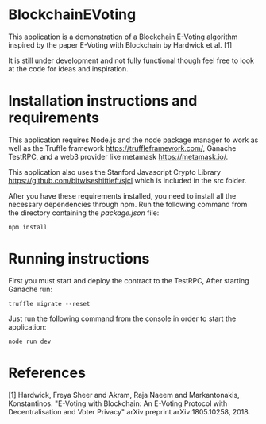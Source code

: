 BlockchainEVoting
=================
This application is a demonstration of a Blockchain E-Voting algorithm inspired by the paper E-Voting with Blockchain by Hardwick et al. [1]

It is still under development and not fully functional though feel free to look at the code for ideas and inspiration.

Installation instructions and requirements
==========================================
This application requires Node.js and the node package manager to work as well as the Truffle framework https://truffleframework.com/, Ganache TestRPC, and a web3 provider like metamask https://metamask.io/.

This application also uses the Stanford Javascript Crypto Library https://github.com/bitwiseshiftleft/sjcl which is included in the src folder.

After you have these requirements installed, you need to install all the necessary dependencies through npm. Run the following command from the directory containing the _package.json_ file:

	npm install

Running instructions
====================
First you must start and deploy the contract to the TestRPC, After starting Ganache run:

	truffle migrate --reset

Just run the following command from the console in order to start the application:

	node run dev

References
=========================
[1] Hardwick, Freya Sheer and Akram, Raja Naeem and Markantonakis, Konstantinos. "E-Voting with Blockchain: An E-Voting Protocol with Decentralisation and Voter Privacy" arXiv preprint arXiv:1805.10258, 2018.
